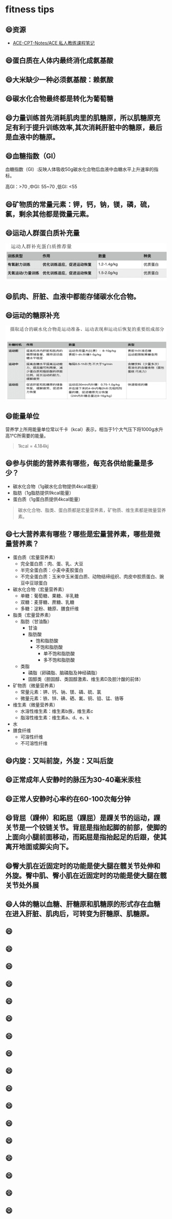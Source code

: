 # fitness tips


## :smile:资源
- [ACE-CPT-Notes/ACE 私人教练课程笔记](https://github.com/easyui/ACE-CPT-Notes)

## :smile:蛋白质在人体内最终消化成氨基酸
## :smile:大米缺少一种必须氨基酸：赖氨酸
## :smile:碳水化合物最终都是转化为葡萄糖
## :smile:力量训练首先消耗肌肉里的肌糖原，所以肌糖原充足有利于提升训练效率,其次消耗肝脏中的糖原，最后是血液中的糖原。
## :smile:血糖指数（GI）
血糖指数（GI）:反映人体吸收50g碳水化合物后血液中血糖水平上升速率的指标。

高GI：>70 ,中GI: 55~70 ,低GI: <55
## :smile:矿物质的常量元素：钾，钙，钠，镁，磷，硫，氯，剩余其他都是微量元素。
## :smile:运动人群蛋白质补充量
![](./蛋白质补充量.png)
## :smile:肌肉、肝脏、血液中都能存储碳水化合物。
## :smile:运动的糖原补充
![](./运动的糖原补充.png)
## :smile:能量单位
营养学上所用能量单位常以千卡（kcal）表示，相当于1个大气压下将1000g水升高1℃所需要的能量。

> 1kcal = 4.184kj
## :smile:参与供能的营养素有哪些，每克各供给能量是多少？
- 碳水化合物（1g碳水化合物提供4kcal能量）
- 脂肪（1g脂肪提供9kcal能量）
- 蛋白质（1g蛋白质提供4kcal能量）

> 碳水化合物、脂类、蛋白质都是宏量营养素，矿物质、维生素都是微量营养素。

## :smile:七大营养素有哪些？哪些是宏量营养素，哪些是微量营养素？
- 蛋白质（宏量营养素）
   - 完全蛋白质：肉、蛋、乳、大豆
   - 半完全蛋白质：小麦中麦胶蛋白
   - 不完全蛋白质：玉米中玉米蛋白质、动物结缔组织、肉皮中胶质蛋白、豌豆中豆球蛋白
- 碳水化合物（宏量营养素）
   - 单糖：葡萄糖、果糖、半乳糖
   - 双糖：麦芽糖、蔗糖、乳糖
   - 多糖：淀粉、糖原、膳食纤维
- 脂类（宏量营养素）
   - 脂肪（甘油酯）
      - 甘油
      - 脂肪酸
         - 饱和脂肪酸
         - 不饱和脂肪酸
            - 单不饱和脂肪酸
            - 多不饱和脂肪酸
   - 类脂
      - 磷脂（卵磷脂、脑磷脂及神经磷脂）
      - 固醇类（胆固醇、类固醇激素、维生素D及胆汁酸的前体）
- 矿物质（微量营养素）
   - 常量元素：钾、钙、钠、镁、磷、硫、氯
   - 微量元素：铁、锌、碘、硒、氟、铜、钼、锰、铬等
- 维生素（微量营养素）
   - 水溶性维生素：维生素b族，维生素c
   - 脂溶性维生素：维生素a、d、e、k
- 水
- 膳食纤维
   - 可溶性纤维
   - 不可溶性纤维
## :smile:内旋：又叫前旋，外旋：又叫后旋
## :smile:正常成年人安静时的脉压为30-40毫米汞柱
## :smile:正常人安静时心率约在60-100次每分钟
## :smile:背屈（踝伸）和跖屈（踝屈）是踝关节的运动，踝关节是一个铰链关节。背屈是指抬起脚的前部，使脚的上面向小腿前面移动，而跖屈是指抬起足的后跟，使其离开地面或脚尖向下。
## :smile:臀大肌在近固定时的功能是使大腿在髋关节处伸和外旋。臀中肌、臀小肌在近固定时的功能是使大腿在髋关节处外展
## :smile:人体的糖以血糖、肝糖原和肌糖原的形式存在血糖在进入肝脏、肌肉后，可转变为肝糖原、肌糖原。
## :smile:
## :smile:
## :smile:
## :smile:
## :smile:
## :smile:
## :smile:
## :smile:
## :smile:
## :smile:
## :smile:
## :smile:
## :smile:
## :smile:
## :smile:
## :smile:
## :smile:
